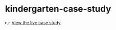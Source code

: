 # kindergarten-case-study
👉 [View the live case study](https://liive.github.io/kindergarten-case-study/)

